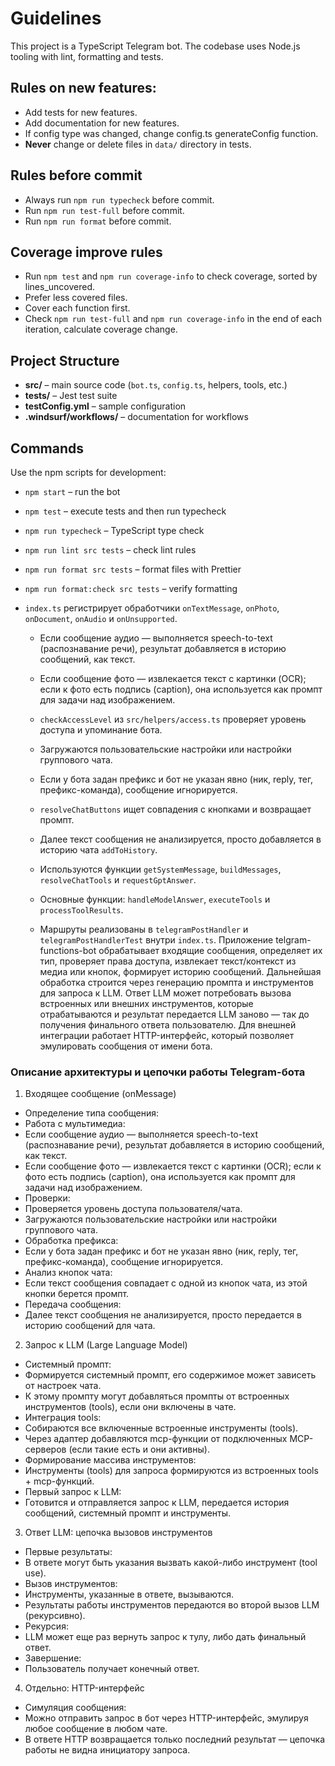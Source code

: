 # Guidelines

This project is a TypeScript Telegram bot. The codebase uses Node.js tooling with lint, formatting and tests.

## Rules on new features:
- Add tests for new features.
- Add documentation for new features.
- If config type was changed, change config.ts generateConfig function.
- **Never** change or delete files in `data/` directory in tests.

## Rules before commit
- Always run `npm run typecheck` before commit.
- Run `npm run test-full` before commit.
- Run `npm run format` before commit.

## Coverage improve rules
- Run `npm test` and `npm run coverage-info` to check coverage, sorted by lines_uncovered.
- Prefer less covered files.
- Cover each function first.
- Check `npm run test-full` and `npm run coverage-info` in the end of each iteration, calculate coverage change.

## Project Structure

- **src/** – main source code (`bot.ts`, `config.ts`, helpers, tools, etc.)
- **tests/** – Jest test suite
- **testConfig.yml** – sample configuration
- **.windsurf/workflows/** – documentation for workflows

## Commands

Use the npm scripts for development:

- `npm start` – run the bot
- `npm test` – execute tests and then run typecheck
- `npm run typecheck` – TypeScript type check
- `npm run lint src tests` – check lint rules
- `npm run format src tests` – format files with Prettier
- `npm run format:check src tests` – verify formatting



- `index.ts` регистрирует обработчики `onTextMessage`, `onPhoto`, `onDocument`, `onAudio` и `onUnsupported`.
  - Если сообщение аудио — выполняется speech-to-text (распознавание речи), результат добавляется в историю сообщений, как текст.
  - Если сообщение фото — извлекается текст с картинки (OCR); если к фото есть подпись (caption), она используется как промпт для задачи над изображением.
  - `checkAccessLevel` из `src/helpers/access.ts` проверяет уровень доступа и упоминание бота.
  - Загружаются пользовательские настройки или настройки группового чата.
  - Если у бота задан префикс и бот не указан явно (ник, reply, тег, префикс-команда), сообщение игнорируется.
  - `resolveChatButtons` ищет совпадения с кнопками и возвращает промпт.
  - Далее текст сообщения не анализируется, просто добавляется в историю чата `addToHistory`.

  - Используются функции `getSystemMessage`, `buildMessages`, `resolveChatTools` и `requestGptAnswer`.

  - Основные функции: `handleModelAnswer`, `executeTools` и `processToolResults`.

  - Маршруты реализованы в `telegramPostHandler` и `telegramPostHandlerTest` внутри `index.ts`.
Приложение telgram-functions-bot обрабатывает входящие сообщения, определяет их тип, проверяет права доступа, извлекает текст/контекст из медиа или кнопок, формирует историю сообщений. Дальнейшая обработка строится через генерацию промпта и инструментов для запроса к LLM. Ответ LLM может потребовать вызова встроенных или внешних инструментов, которые отрабатываются и результат передается LLM заново — так до получения финального ответа пользователю. Для внешней интеграции работает HTTP-интерфейс, который позволяет эмулировать сообщения от имени бота.

### Описание архитектуры и цепочки работы Telegram-бота
1. Входящее сообщение (onMessage)
- Определение типа сообщения:
- Работа с мультимедиа:
- Если сообщение аудио — выполняется speech-to-text (распознавание речи), результат добавляется в историю сообщений, как текст.
- Если сообщение фото — извлекается текст с картинки (OCR); если к фото есть подпись (caption), она используется как промпт для задачи над изображением.
- Проверки:
- Проверяется уровень доступа пользователя/чата.
- Загружаются пользовательские настройки или настройки группового чата.
- Обработка префикса:
- Если у бота задан префикс и бот не указан явно (ник, reply, тег, префикс-команда), сообщение игнорируется.
- Анализ кнопок чата:
- Если текст сообщения совпадает с одной из кнопок чата, из этой кнопки берется промпт.
- Передача сообщения:
- Далее текст сообщения не анализируется, просто передается в историю сообщений для чата.

2. Запрос к LLM (Large Language Model)
- Системный промпт:
- Формируется системный промпт, его содержимое может зависеть от настроек чата.
- К этому промпту могут добавляться промпты от встроенных инструментов (tools), если они включены в чате.
- Интеграция tools:
- Собираются все включенные встроенные инструменты (tools).
- Через адаптер добавляются mcp-функции от подключенных MCP-серверов (если такие есть и они активны).
- Формирование массива инструментов:
- Инструменты (tools) для запроса формируются из встроенных tools + mcp-функций.
- Первый запрос к LLM:
- Готовится и отправляется запрос к LLM, передается история сообщений, системный промпт и инструменты.

3. Ответ LLM: цепочка вызовов инструментов
- Первые результаты:
- В ответе могут быть указания вызвать какой-либо инструмент (tool use).
- Вызов инструментов:
- Инструменты, указанные в ответе, вызываются.
- Результаты работы инструментов передаются во второй вызов LLM (рекурсивно).
- Рекурсия:
- LLM может еще раз вернуть запрос к тулу, либо дать финальный ответ.
- Завершение:
- Пользователь получает конечный ответ.

4. Отдельно: HTTP-интерфейс
- Симуляция сообщения:
- Можно отправить запрос в бот через HTTP-интерфейс, эмулируя любое сообщение в любом чате.
- В ответе HTTP возвращается только последний результат — цепочка работы не видна инициатору запроса.
